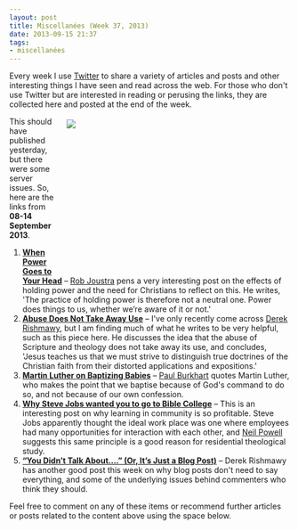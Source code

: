 ```yaml
---
layout: post
title: Miscellanées (Week 37, 2013)
date: 2013-09-15 21:37
tags:
- miscellanées
---
```

Every week I use <a href="http://twitter.com/jakebelder">Twitter</a> to share a variety of articles and posts and other interesting things I have seen and read across the web. For those who don't use Twitter but are interested in reading or perusing the links, they are collected here and posted at the end of the week.

<div style="float: right; margin: 5px 1px 0px 20px; width: 400px; height: 266px;"><img src="https://dl.dropboxusercontent.com/u/3897986/Jake%20Blog%20Images/University-students.jpg"></div>
This should have published yesterday, but there were some server issues. So, here are the links from <strong>08-14 September 2013</strong>.

<ol>
<li><strong><a href="http://bit.ly/1ez1WGZ">When Power Goes to Your Head</a></strong> – <a href="http://twitter.com/rjoustra">Rob Joustra</a> pens a very interesting post on the effects of holding power and the need for Christians to reflect on this. He writes, 'The practice of holding power is therefore not a neutral one. Power does things to us, whether we’re aware of it or not.'</li>

<li><strong><a href="http://bit.ly/1ez28WN">Abuse Does Not Take Away Use</a></strong> – I've only recently come across <a href="http://twitter.com/DZRishmawy">Derek Rishmawy</a>, but I am finding much of what he writes to be very helpful, such as this piece here. He discusses the idea that the abuse of Scripture and theology does not take away its use, and concludes, 'Jesus teaches us that we must strive to distinguish true doctrines of the Christian faith from their distorted applications and expositions.'</li>

<li><strong><a href="http://bit.ly/17vbC1i">Martin Luther on Baptizing Babies</a></strong> – <a href="http://twitter.com/PaulBurkhart_">Paul Burkhart</a> quotes Martin Luther, who makes the point that we baptise because of God's command to do so, and not because of our own confession.</li>

<li><strong><a href="http://bit.ly/17viEDh">Why Steve Jobs wanted you to go to Bible College</a></strong> – This is an interesting post on why learning in community is so profitable. Steve Jobs apparently thought the ideal work place was one where employees had many opportunities for interaction with each other, and <a href="http://twitter.com/afaithtoliveby">Neil Powell</a> suggests this same principle is a good reason for residential theological study.</li>

<li><strong><a href="http://derekzrishmawy.com/2013/09/13/you-didnt-talk-about-or-its-just-a-blog-post/">“You Didn’t Talk About….” (Or, It’s Just a Blog Post)</a></strong> – Derek Rishmawy has another good post this week on why blog posts don't need to say everything, and some of the underlying issues behind commenters who think they should.</li>
</ol>

Feel free to comment on any of these items or recommend further articles or posts related to the content above using the space below.
